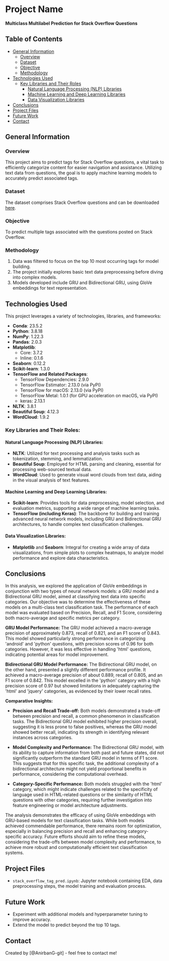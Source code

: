 # Project Name
**Multiclass Multilabel Prediction for Stack Overflow Questions**

## Table of Contents
* [General Information](#general-information)
  * [Overview](#overview)
  * [Dataset](#dataset)
  * [Objective](#objective)
  * [Methodology](#methodology)
* [Technologies Used](#technologies-used)
  * [Key Libraries and Their Roles](#key-libraries-and-their-roles)
    * [Natural Language Processing (NLP) Libraries](#natural-language-processing-nlp-libraries)
    * [Machine Learning and Deep Learning Libraries](#machine-learning-and-deep-learning-libraries)
    * [Data Visualization Libraries](#data-visualization-libraries)
* [Conclusions](#conclusions)
* [Project Files](#project-files)
* [Future Work](#future-work)
* [Contact](#contact)

## General Information

### Overview
This project aims to predict tags for Stack Overflow questions, a vital task to efficiently categorize content for easier navigation and assistance. Utilizing text data from questions, the goal is to apply machine learning models to accurately predict associated tags.

### Dataset
The dataset comprises Stack Overflow questions and can be downloaded [here](https://www.dropbox.com/s/5721wcs2guuykzl/stacksample.zip?dl=0).

### Objective
To predict multiple tags associated with the questions posted on Stack Overflow.

### Methodology
1. Data was filtered to focus on the top 10 most occurring tags for model building.
2. The project initially explores basic text data preprocessing before diving into complex models.
3. Models developed include GRU and Bidirectional GRU, using GloVe embeddings for text representation.

## Technologies Used

This project leverages a variety of technologies, libraries, and frameworks:

- **Conda**: 23.5.2
- **Python**: 3.8.18
- **NumPy**: 1.22.3
- **Pandas**: 2.0.3
- **Matplotlib**:
  - Core: 3.7.2
  - Inline: 0.1.6
- **Seaborn**: 0.12.2
- **Scikit-learn**: 1.3.0
- **TensorFlow and Related Packages**:
  - TensorFlow Dependencies: 2.9.0
  - TensorFlow Estimator: 2.13.0 (via PyPI)
  - TensorFlow for macOS: 2.13.0 (via PyPI)
  - TensorFlow Metal: 1.0.1 (for GPU acceleration on macOS, via PyPI)
  - keras: 2.13.1
- **NLTK**: 3.8.1
- **Beautiful Soup**: 4.12.3
- **WordCloud**: 1.9.2

### Key Libraries and Their Roles:

#### Natural Language Processing (NLP) Libraries:
- **NLTK**: Utilized for text processing and analysis tasks such as tokenization, stemming, and lemmatization.
- **Beautiful Soup**: Employed for HTML parsing and cleaning, essential for processing web-sourced textual data.
- **WordCloud**: Used to generate visual word clouds from text data, aiding in the visual analysis of text features.

#### Machine Learning and Deep Learning Libraries:
- **Scikit-learn**: Provides tools for data preprocessing, model selection, and evaluation metrics, supporting a wide range of machine learning tasks.
- **TensorFlow (including Keras)**: The backbone for building and training advanced neural network models, including GRU and Bidirectional GRU architectures, to handle complex text classification challenges.

#### Data Visualization Libraries:
- **Matplotlib** and **Seaborn**: Integral for creating a wide array of data visualizations, from simple plots to complex heatmaps, to analyze model performance and explore data characteristics.


## Conclusions
In this analysis, we explored the application of GloVe embeddings in conjunction with two types of neural network models: a GRU model and a Bidirectional GRU model, aimed at classifying text data into specific categories. Our objective was to determine the effectiveness of these models on a multi-class text classification task. The performance of each model was evaluated based on Precision, Recall, and F1 Score, considering both macro-average and specific metrics per category.

**GRU Model Performance:**
The GRU model achieved a macro-average precision of approximately 0.873, recall of 0.821, and an F1 score of 0.843. This model showed particularly strong performance in categorizing 'android' and 'python' questions, with precision scores of 0.96 for both categories. However, it was less effective in handling 'html' questions, indicating potential areas for model improvement.

**Bidirectional GRU Model Performance:**
The Bidirectional GRU model, on the other hand, presented a slightly different performance profile. It achieved a macro-average precision of about 0.889, recall of 0.805, and an F1 score of 0.842. This model excelled in the 'python' category with a high precision score of 0.97 but showed limitations in adequately capturing the 'html' and 'jquery' categories, as evidenced by their lower recall rates.

**Comparative Insights:**
- **Precision and Recall Trade-off:** Both models demonstrated a trade-off between precision and recall, a common phenomenon in classification tasks. The Bidirectional GRU model exhibited higher precision overall, suggesting it is less prone to false positives, whereas the GRU model showed better recall, indicating its strength in identifying relevant instances across categories.

- **Model Complexity and Performance:** The Bidirectional GRU model, with its ability to capture information from both past and future states, did not significantly outperform the standard GRU model in terms of F1 score. This suggests that for this specific task, the additional complexity of a bidirectional architecture might not yield proportional benefits in performance, considering the computational overhead.

- **Category-Specific Performance:** Both models struggled with the 'html' category, which might indicate challenges related to the specificity of language used in HTML-related questions or the similarity of HTML questions with other categories, requiring further investigation into feature engineering or model architecture adjustments.

The analysis demonstrates the efficacy of using GloVe embeddings with GRU-based models for text classification tasks. While both models achieved commendable performance, there remains room for optimization, especially in balancing precision and recall and enhancing category-specific accuracy. Future efforts should aim to refine these models, considering the trade-offs between model complexity and performance, to achieve more robust and computationally efficient text classification systems.

## Project Files
- `stack_overflow_tag_pred.ipynb`: Jupyter notebook containing EDA, data preprocessing steps, the model training and evaluation process.

## Future Work
- Experiment with additional models and hyperparameter tuning to improve accuracy.
- Extend the model to predict beyond the top 10 tags.

## Contact
Created by [@AnirbanG-git] - feel free to contact me!
